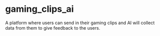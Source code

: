 # gaming_clips_ai
A platform where users can send in their gaming clips and AI will collect data from them to give feedback to the users.

